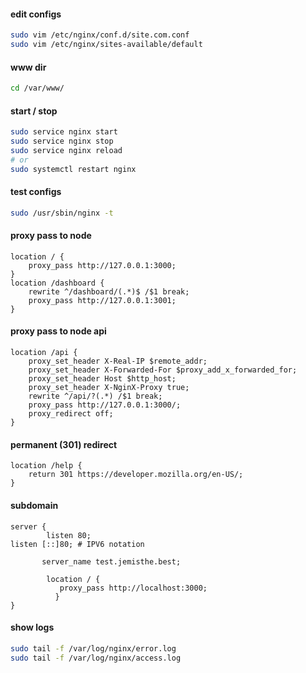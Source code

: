 #### edit configs
```bash
sudo vim /etc/nginx/conf.d/site.com.conf
sudo vim /etc/nginx/sites-available/default
```

#### www dir
```bash
cd /var/www/
```

#### start / stop
```bash
sudo service nginx start
sudo service nginx stop
sudo service nginx reload
# or
sudo systemctl restart nginx
```

#### test configs
```bash
sudo /usr/sbin/nginx -t
```


#### proxy pass to node
```nginx
location / {
    proxy_pass http://127.0.0.1:3000;
}
location /dashboard {
    rewrite ^/dashboard/(.*)$ /$1 break;
    proxy_pass http://127.0.0.1:3001;
}
```

#### proxy pass to node api
```nginx
location /api {
    proxy_set_header X-Real-IP $remote_addr;
    proxy_set_header X-Forwarded-For $proxy_add_x_forwarded_for;
    proxy_set_header Host $http_host;
    proxy_set_header X-NginX-Proxy true;
    rewrite ^/api/?(.*) /$1 break;
    proxy_pass http://127.0.0.1:3000/;
    proxy_redirect off;
}
```

#### permanent (301) redirect
```nginx
location /help {
    return 301 https://developer.mozilla.org/en-US/;
}
```

#### subdomain
```nginx
server {
        listen 80;    
listen [::]80; # IPV6 notation

       server_name test.jemisthe.best;

        location / {
           proxy_pass http://localhost:3000;
          }
}

```

#### show logs
```bash
sudo tail -f /var/log/nginx/error.log
sudo tail -f /var/log/nginx/access.log
```



